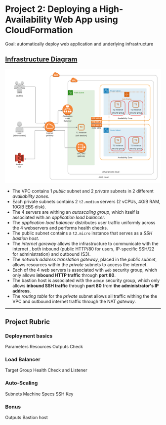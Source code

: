# Project 2: Deploying a High-Availability Web App using CloudFormation

Goal: automatically deploy web application and underlying infrastructure

## [Infrastructure Diagram](https://lucid.app/invitations/accept/537d9b34-1911-4bcf-9a67-1815db6e4ff4)

![infrastructure diagram](assets/infrastructure_diagram.png)

- The VPC contains 1 *public* subnet and 2 *private* subnets in 2 different *availability zones*.
- Each private subnets contains 2 `t2.medium` servers (2 vCPUs, 4GiB RAM, 10GiB EBS disk).
- The 4 servers are withing an *autoscaling group*, which itself is associated with an *application load balancer*.
- The *application load balancer* distributes user traffic uniformly across the 4 webservers and performs health checks.
- The public subnet contains a `t2.micro` instance that serves as a *SSH bastion host*.
- The *internet gareway* allows the infrastructure to communicate with the internet , both inbound (public HTTP/80 for users, IP-specific SSH/22 for administration) and outbound (S3).
- The *network address translation gateway*, placed in the *public subnet*, allows resources within the *private* subnets to access the internet.
- Each of the 4 web servers is associated with `web` security group, which only allows **inbound HTTP traffic** through **port 80**.
- The bastion host is associated with the `admin` security group, which only allows **inbound SSH traffic** through **port 80** from **the administrator's IP address**. 
- The *routing table* for the *private* subnet allows all traffic withing the the VPC and outbound internet traffic through the NAT *gateway*.

---

## Project Rubric

### Deployment basics

Parameters
Resources
Outputs
Check

### Load Balancer

Target Group
Health Check and Listener

### Auto-Scaling

Subnets
Machine Specs
SSH Key

### Bonus

Outputs
Bastion host
